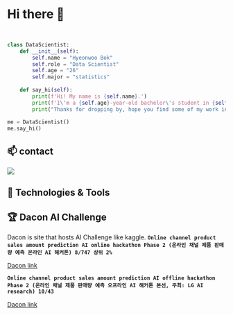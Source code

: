 # Hi there 👋

<!--
**Bok-hyeonu/Bok-hyeonu** is a ✨ _special_ ✨ repository because its `README.md` (this file) appears on your GitHub profile.

Here are some ideas to get you started:

- 🔭 I’m currently working on ...
- 🌱 I’m currently learning ...
- 👯 I’m looking to collaborate on ...
- 🤔 I’m looking for help with ...
- 💬 Ask me about ...
- 📫 How to reach me: ...
- 😄 Pronouns: ...
- ⚡ Fun fact: ...
-->

```python


class DataScientist:
    def __init__(self):
        self.name = "Hyeonwoo Bok"
        self.role = "Data Scientist"
        self.age = "26"
        self.major = "statistics"
        
    def say_hi(self):
        print(f'Hi! My name is {self.name}.')
        print(f'I\'m a {self.age}-year-old bachelor\'s student in {self.major} who wants to become a {self.role}.')
        print("Thanks for dropping by, hope you find some of my work interesting.")
        
me = DataScientist()
me.say_hi()
```

## 📫 contact
<a href="mailto:bhwoo1001@naver.com"><img src="https://img.shields.io/badge/bhwoo1001-009900?style=flat-square&logo=Naver&logoColor=white&link=bhwoo1001@naver.com"/></a><!--Naver-->

## 🔧 Technologies &  Tools

## 🏆 Dacon AI Challenge
Dacon is site that hosts AI Challenge like kaggle.
**`Online channel product sales amount prediction AI online hackathon Phase 2 (온라인 채널 제품 판매량 예측 온라인 AI 해커톤) 8/747 상위 2%`**

[Dacon link](https://dacon.io/competitions/official/236129/overview/description) 

**`Online channel product sales amount prediction AI offline hackathon Phase 2 (온라인 채널 제품 판매량 예측 오프라인 AI 해커톤 본선, 주최: LG AI research) 10/43`**

[Dacon link](https://dacon.io/competitions/official/236156/overview/description)
